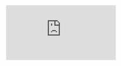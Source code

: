 ![Data Professional Survey Breakdown](https://github.com/DenkaSaegusa/Data-Professional-Survey-Breakdown/blob/main/Data%20Professional%20Survey%20Breakdown.pdf)
